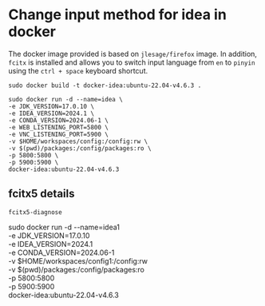 # Change input method for idea in docker

The docker image provided is based on `jlesage/firefox` image. In addition, `fcitx` is installed and allows you to switch input language from `en` to `pinyin` using the `ctrl + space` keyboard shortcut.

```shell
sudo docker build -t docker-idea:ubuntu-22.04-v4.6.3 .

sudo docker run -d --name=idea \
-e JDK_VERSION=17.0.10 \
-e IDEA_VERSION=2024.1 \
-e CONDA_VERSION=2024.06-1 \
-e WEB_LISTENING_PORT=5800 \
-e VNC_LISTENING_PORT=5900 \
-v $HOME/workspaces/config:/config:rw \
-v $(pwd)/packages:/config/packages:ro \
-p 5800:5800 \
-p 5900:5900 \
docker-idea:ubuntu-22.04-v4.6.3
```

## fcitx5 details
``` shell
fcitx5-diagnose
```

sudo docker run -d --name=idea1 \
-e JDK_VERSION=17.0.10 \
-e IDEA_VERSION=2024.1 \
-e CONDA_VERSION=2024.06-1 \
-v $HOME/workspaces/config1:/config:rw \
-v $(pwd)/packages:/config/packages:ro \
-p 5800:5800 \
-p 5900:5900 \
docker-idea:ubuntu-22.04-v4.6.3